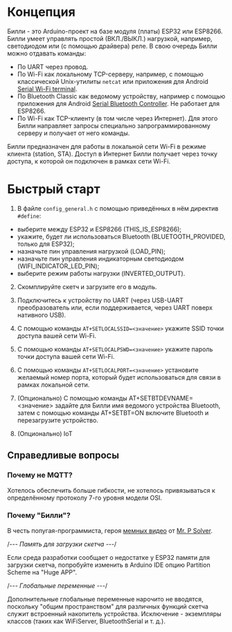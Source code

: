 # Концепция
Билли - это Arduino-проект на базе модуля (платы) ESP32 или ESP8266. Билли умеет управлять простой (ВКЛ./ВЫКЛ.) нагрузкой, например, светодиодом или (с помощью драйвера) реле.
В свою очередь Билли можно отдавать команды:
+ По UART через провод.
+ По Wi-Fi как локальному TCP-серверу, например, с помощью классической Unix-утилиты `netcat` или приложения для Android [Serial Wi-Fi terminal](https://serial-wifi-terminal.en.softonic.com/android).   
+ По Bluetooth Classic как ведомому устройству, например с помощью приложения для Android [Serial Bluetooth Controller](https://bluetooth-serial-controller.en.softonic.com/android). Не работает для ESP8266.
+ По Wi-Fi как TCP-клиенту (в том числе через Интернет). Для этого Билли направляет запросы специально запрограммированному серверу и получает от него команды.

Билли предназначен для работы в локальной сети Wi-Fi в режиме клиента (station, STA). Доступ в Интернет Билли получает через точку доступа, к которой он подключен в рамках сети Wi-Fi.

# Быстрый старт
1. В файле `config_general.h` с помощью приведённых в нём директив `#define`:
- выберите между ESP32 и ESP8266 (THIS_IS_ESP8266);
- укажите, будет ли использоваться Bluetooth (BLUETOOTH_PROVIDED, только для ESP32);
- назначьте пин управления нагрузкой (LOAD_PIN);
- назначьте пин управления индикаторным светодиодом (WIFI_INDICATOR_LED_PIN);
- выберите режим работы нагрузки (INVERTED_OUTPUT).
2. Скомплируйте скетч и загрузите его в модуль.
3. Подключитесь к устройству по UART (через USB-UART преобразователь или, если поддерживается, через UART поверх нативного USB).
4. С помощью команды `AT+SETLOCALSSID=<значение>` укажите SSID точки доступа вашей сети Wi-Fi.
5. С помощью команды `AT+SETLOCALPSWD=<значение>` укажите пароль точки доступа вашей сети Wi-Fi.
6. С помощью команды `AT+SETLOCALPORT=<значение>` установите желаемый номер порта, который будет использоваться для связи в рамках локальной сети.

4. (Опционально) С помощью команды AT+SETBTDEVNAME=<значение> задайте для Билли имя ведомого устройства Bluetooth, затем с помощью команды AT+SETBT=ON включите Bluetooth и перезагрузите устройство.
5. (Опционально) IoT

## Справедливые вопросы
### Почему не MQTT?
Хотелось обеспечить больше гибкости, не хотелось привязываться к определённому протоколу 7-го уровня модели OSI.

### Почему "Билли"?
В честь попугая-программиста, героя [мемных видео](https://www.youtube.com/watch?v=0MhVkKHYUAY&list=PLkdGijFCNuVmu35l6EJxdvsvf7xj4EQVf&index=21) от [Mr. P Solver](https://www.youtube.com/c/mrpsolver).

/*--- Память для загрузки скетча ---*/

Если среда разработки сообщает о недостатке у ESP32 памяти для загрузки скетча,
попробуйте изменить в Arduino IDE опцию Partition Scheme на "Huge APP".


/*--- Глобальные переменные ---*/

Дополнительные глобальные переменные нарочито не вводятся, поскольку
"общим пространством" для различных функций скетча служит встроенный
накопитель устройства. Исключение - экземпляры классов (таких как
WiFiServer, BluetoothSerial и т. д.).

